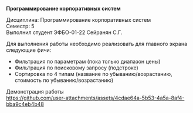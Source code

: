 **Программирование корпоративных систем**

Дисциплина: Программирование корпоративных систем<br>
Семестр: 5<br>
Выполнил студент ЭФБО-01-22 Сейранян С.Г.<br>

Для выполнения работы необходимо реализовать для главного экрана следующие фичи:
- Фильтрация по параметрам (пока только диапазон цены)
- Фильтрация по поисковому запросу (подстроке)
- Сортировка по 4 типам (название по убыванию/возрастанию, стоимость по убыванию/возрастанию)

Демонстрация работы<br>
https://github.com/user-attachments/assets/4cdae64a-5b53-4a5a-8af4-bba9c4eb4b48

